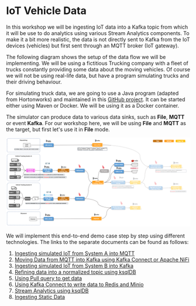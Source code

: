 # IoT Vehicle Data

In this workshop we will be ingesting IoT data into a Kafka topic from which it will be use to do analytics using various Stream Analytics components. To make it a bit more realistic, the data is not directly sent to Kafka from the IoT devices (vehicles) but first sent through an MQTT broker (IoT gateway). 

The following diagram shows the setup of the data flow we will be implementing. 
We will be using a fictitious Trucking company with a fleet of trucks constantly providing some data about the moving vehicles. Of course we will not be using real-life data, but have a program simulating trucks and their driving behaviour.

For simulating truck data, we are going to use a Java program (adapted from Hortonworks) and maintained in this [GitHub project](https://github.com/TrivadisBDS/various-bigdata-prototypes/tree/master/streaming-sources/iot-truck-simulator/impl). It can be started either using Maven or Docker. We will be using it as a Docker container.

The simulator can produce data to various data sinks, such as **File**, **MQTT** or event **Kafka**. For our workshop here, we will be using **File** and **MQTT** as the target, but first let's use it in **File** mode. 

![Alt Image Text](./images/iot-ingestion-overview.png "Schema Registry UI")

We will implement this end-to-end demo case step by step using different technologies. The links to the separate documents can be found as follows:

1. [Ingesting simulated IoT from System A into MQTT](../07a-iot-data-ingestion-sys-a-into-mqtt/README.md)
2. [Moving Data from MQTT into Kafka using Kafka Connect or Apache NiFi](../07b-iot-data-ingestion-mqtt-to-kafka-with-connect/README.md)
3. [Ingesting simulated IoT from System B into Kafka](../07c-iot-data-ingestion-sys-b-into-kafka/README.md)
3. [Refining data into a normalized topic using ksqlDB](../07d-iot-data-normalization-using-ksqldb/README.md)
4. [Using Pull query to get data](../07e-iot-queryable-data/README.md)
4. [Using Kafka Connect to write data to Redis and Minio](../07f-data-egestion-to-redis-and-minio/README.md)
4. [Stream Analytics using ksqlDB](../07g-stream-analytics-using-ksql/README.md)
5. [Ingesting Static Data](../07g-static-data-ingestion/README.md)
